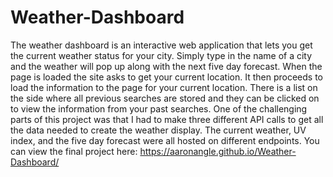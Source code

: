 # Weather-Dashboard

The weather dashboard is an interactive web application that lets you get the current weather status for your city. Simply type in the name of a city and the weather will pop up along with the next five day forecast. When the page is loaded the site asks to get your current location. It then proceeds to load the information to the page for your current location. There is a list on the side where all previous searches are stored and they can be clicked on to view the information from your past searches. One of the challenging parts of this project was that I had to make three different API calls to get all the data needed to create the weather display. The current weather, UV index, and the five day forecast were all hosted on different endpoints. You can view the final project here: https://aaronangle.github.io/Weather-Dashboard/